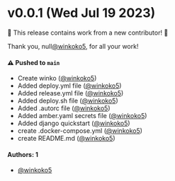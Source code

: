 # v0.0.1 (Wed Jul 19 2023)

:tada: This release contains work from a new contributor! :tada:

Thank you, null[@winkoko5](https://github.com/winkoko5), for all your work!

#### ⚠️ Pushed to `main`

- Create winko ([@winkoko5](https://github.com/winkoko5))
- Added deploy.yml file ([@winkoko5](https://github.com/winkoko5))
- Added release.yml file ([@winkoko5](https://github.com/winkoko5))
- Added deploy.sh file ([@winkoko5](https://github.com/winkoko5))
- Added .autorc file ([@winkoko5](https://github.com/winkoko5))
- Added amber.yaml secrets file ([@winkoko5](https://github.com/winkoko5))
- Added django quickstart ([@winkoko5](https://github.com/winkoko5))
- create .docker-compose.yml ([@winkoko5](https://github.com/winkoko5))
- create README.md ([@winkoko5](https://github.com/winkoko5))

#### Authors: 1

- [@winkoko5](https://github.com/winkoko5)
